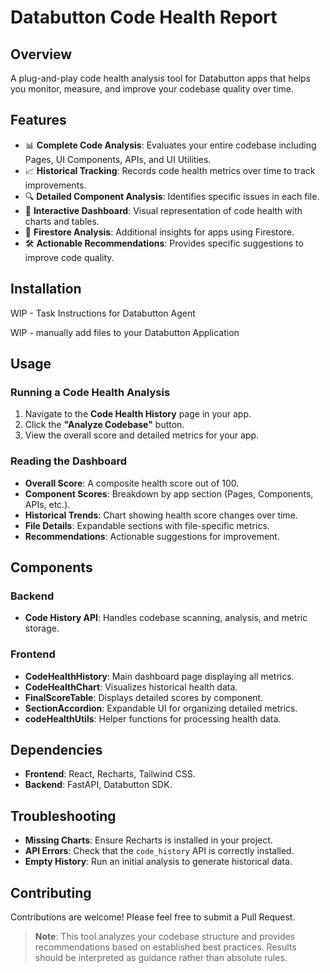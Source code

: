 # Databutton Code Health Report

## Overview
A plug-and-play code health analysis tool for Databutton apps that helps you monitor, measure, and improve your codebase quality over time.

## Features
- 📊 **Complete Code Analysis**: Evaluates your entire codebase including Pages, UI Components, APIs, and UI Utilities.
- 📈 **Historical Tracking**: Records code health metrics over time to track improvements.
- 🔍 **Detailed Component Analysis**: Identifies specific issues in each file.
- 📱 **Interactive Dashboard**: Visual representation of code health with charts and tables.
- 🔄 **Firestore Analysis**: Additional insights for apps using Firestore.
- 🛠️ **Actionable Recommendations**: Provides specific suggestions to improve code quality.

## Installation

WIP - Task Instructions for Databutton Agent

WIP - manually add files to your Databutton Application

## Usage

### Running a Code Health Analysis
1. Navigate to the **Code Health History** page in your app.
2. Click the **"Analyze Codebase"** button.
3. View the overall score and detailed metrics for your app.

### Reading the Dashboard
- **Overall Score**: A composite health score out of 100.
- **Component Scores**: Breakdown by app section (Pages, Components, APIs, etc.).
- **Historical Trends**: Chart showing health score changes over time.
- **File Details**: Expandable sections with file-specific metrics.
- **Recommendations**: Actionable suggestions for improvement.

## Components

### Backend
- **Code History API**: Handles codebase scanning, analysis, and metric storage.

### Frontend
- **CodeHealthHistory**: Main dashboard page displaying all metrics.
- **CodeHealthChart**: Visualizes historical health data.
- **FinalScoreTable**: Displays detailed scores by component.
- **SectionAccordion**: Expandable UI for organizing detailed metrics.
- **codeHealthUtils**: Helper functions for processing health data.

## Dependencies
- **Frontend**: React, Recharts, Tailwind CSS.
- **Backend**: FastAPI, Databutton SDK.

## Troubleshooting
- **Missing Charts**: Ensure Recharts is installed in your project.
- **API Errors**: Check that the `code_history` API is correctly installed.
- **Empty History**: Run an initial analysis to generate historical data.

## Contributing
Contributions are welcome! Please feel free to submit a Pull Request.

> **Note**: This tool analyzes your codebase structure and provides recommendations based on established best practices. Results should be interpreted as guidance rather than absolute rules.

